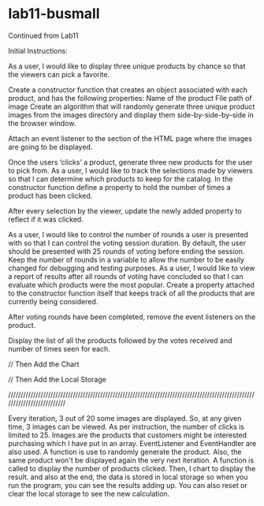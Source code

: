 # lab11-busmall
Continued from Lab11


Initial Instructions:

As a user, I would like to display three unique products by chance so that the viewers can pick a favorite.

Create a constructor function that creates an object associated with each product, and has the following properties:
Name of the product
File path of image
Create an algorithm that will randomly generate three unique product images from the images directory and display them side-by-side-by-side in the browser window.

Attach an event listener to the section of the HTML page where the images are going to be displayed.

Once the users ‘clicks’ a product, generate three new products for the user to pick from.
As a user, I would like to track the selections made by viewers so that I can determine which products to keep for the catalog.
In the constructor function define a property to hold the number of times a product has been clicked.

After every selection by the viewer, update the newly added property to reflect if it was clicked.

As a user, I would like to control the number of rounds a user is presented with so that I can control the voting session duration.
By default, the user should be presented with 25 rounds of voting before ending the session.
Keep the number of rounds in a variable to allow the number to be easily changed for debugging and testing purposes.
As a user, I would like to view a report of results after all rounds of voting have concluded so that I can evaluate which products were the most popular.
Create a property attached to the constructor function itself that keeps track of all the products that are currently being considered.

After voting rounds have been completed, remove the event listeners on the product.

Display the list of all the products followed by the votes received and number of times seen for each.

// Then Add the Chart

// Then Add the Local Storage

//////////////////////////////////////////////////////////////////////////////////////////////////////////////////////////

Every iteration, 3 out of 20 some images are displayed. So, at any given time, 3 images can be viewed.
As per instruction, the number of clicks is limited to 25. Images are the products that customers might be interested purchasing which I have put in an array.
EventListener and EventHandler are also used.
A function is use to randomly generate the product. Also, the same product won't be displayed again the very next iteration.
A function is called to display the number of products clicked. Then, I chart to display the result. and also at the end, the data is stored in local storage so when you run the program, you can see the results adding up.
You can also reset or clear the local storage to see the new calculation.

